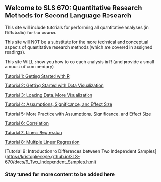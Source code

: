 ## Welcome to SLS 670: Quantitative Research Methods for Second Language Research

This site will include tutorials for performing all quantitative analyses (in R/Rstudio) for the course.

This site will NOT be a substitute for the more technical and conceptual aspects of quantitative research methods (which are covered in assigned readings).

This site WILL show you how to do each analysis in R (and provide a small amount of commentary).

[Tutorial 1: Getting Started with R](https://kristopherkyle.github.io/SLS-670/docs/1_Getting_started.html)


[Tutorial 2: Getting Started with Data Visualization](https://kristopherkyle.github.io/SLS-670/docs/2_getting_started_vis_data.html)

[Tutorial 3: Loading Data, More Visualization](https://kristopherkyle.github.io/SLS-670/docs/3_Loading_data_assumptions.html)

[Tutorial 4: Assumptions, Significance, and Effect Size](https://kristopherkyle.github.io/SLS-670/docs/4_Significance_and_Effect_Sizes.html)

[Tutorial 5: More Practice with Assumptions, Significance, and Effect Size](https://kristopherkyle.github.io/SLS-670/docs/5_distribution_exercises.html)

[Tutorial 6: Correlation](https://kristopherkyle.github.io/SLS-670/docs/6_Correlations.html)

[Tutorial 7: Linear Regression](https://kristopherkyle.github.io/SLS-670/docs/7_Simple_Regression.html)

[Tutorial 8: Multiple Linear Regression](https://kristopherkyle.github.io/SLS-670/docs/8_Multiple_Regression.html)

[Tutorial 9: Introduction to Differences between Two Independent Samples] (https://kristopherkyle.github.io/SLS-670/docs/9_Two_Independent_Samples.html)

### Stay tuned for more content to be added here


